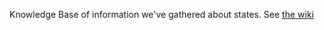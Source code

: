 Knowledge Base of information we've gathered about states.  See [the wiki](https://github.com/OpenPrecincts/knowledge-base/wiki)
